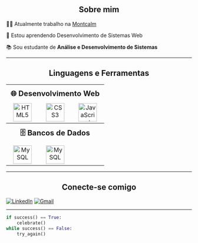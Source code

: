 <div align="center">

  ## Sobre mim
  
</div>

👨‍💻 Atualmente trabalho na [Montcalm](https://montcalm.com.br/)

🌱 Estou aprendendo Desenvolvimento de Sistemas Web

📚 Sou estudante de **Análise e Desenvolvimento de Sistemas**


----


<div align="center">

  ## Linguagens e Ferramentas  
  
</div>


<table align="center" width="100%" style="max-width: 950px; text-align: center;">

  <!-- 🌐 Web Development -->
  <tr>
    <th colspan="6" style="padding: 12px; font-size: 20px;">🌐 Desenvolvimento Web</th>
  </tr>
  <tr>
    <td><img src="https://cdn.jsdelivr.net/gh/tandpfun/skill-icons/icons/HTML.svg" height="50" title="HTML5" /></td> 
    <td><img src="https://cdn.jsdelivr.net/gh/tandpfun/skill-icons/icons/CSS.svg" height="50" title="CSS3" /></td>
    <td><img src="https://cdn.jsdelivr.net/gh/tandpfun/skill-icons/icons/JavaScript.svg" height="50" title="JavaScript" /></td>
  </tr>

  <!-- 🗄️ Databases -->
  <tr>
    <th colspan="6" style="padding: 12px; font-size: 20px;">🗄️ Bancos de Dados</th>
  </tr>
  <tr>
    <td><img src="https://cdn.jsdelivr.net/gh/tandpfun/skill-icons@master/icons/MySQL-Light.svg" height="50" title="MySQL"/></td>
    <td><img src="https://cdn.jsdelivr.net/gh/tandpfun/skill-icons@master/icons/PostgreSQL-Light.svg" height="50" title="MySQL"/></td>
    <td></td>
  </tr>

</table>

---

<div align="center">

  ## Conecte-se comigo
  
</div>



[![LinkedIn](https://custom-icon-badges.demolab.com/badge/LinkedIn-0A66C2?logo=linkedin-white&logoColor=fff)](https://www.linkedin.com/in/murilo-nunes-neto/) [![Gmail](https://img.shields.io/badge/Gmail-D14836?logo=gmail&logoColor=white)](murilonunesneto@gmail.com)


---

```python
if success() == True:
    celebrate()
while success() == False:
    try_again()
